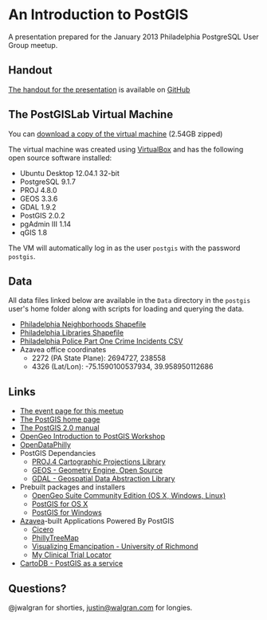 # An Introduction to PostGIS #

A presentation prepared for the January 2013 Philadelphia PostgreSQL User Group meetup.

## Handout ##

[The handout for the presentation](https://github.com/jwalgran/postgis-introduction/blob/master/IntroductionToPostGIS.pdf?raw=true) is available on [GitHub](https://github.com/jwalgran/postgis-introduction)

## The PostGISLab Virtual Machine ##

You can [download a copy of the virtual machine](https://www.dropbox.com/s/79xpuzm59cmsj3a/PostGISLab.zip) (2.54GB zipped)

The virtual machine was created using [VirtualBox](https://www.virtualbox.org) and has the following open source software installed:

  - Ubuntu Desktop 12.04.1 32-bit
  - PostgreSQL 9.1.7
  - PROJ 4.8.0
  - GEOS 3.3.6
  - GDAL 1.9.2
  - PostGIS 2.0.2
  - pgAdmin III 1.14
  - qGIS 1.8

The VM will automatically log in as the user `postgis` with the password `postgis`.

## Data ##

All data files linked below are available in the `Data` directory in the `postgis` user's home folder along with scripts for loading and querying the data.

  - [Philadelphia Neighborhoods Shapefile](http://www.azavea.com/index.php/download_file/view/235/)
  - [Philadelphia Libraries Shapefile](http://www.pasda.psu.edu/uci/PhiladelphiaAgreement.asp?File=http://www.pasda.psu.edu/philacity/data/PhiladelphiaLibraries201201.zip)
  - [Philadelphia Police Part One Crime Incidents CSV](http://gis.phila.gov/data/police_inct.zip)
  - Azavea office coordinates
    - 2272 (PA State Plane): 2694727, 238558
    - 4326 (Lat/Lon): -75.1590100537934, 39.958950112686

## Links ##

  - [The event page for this meetup](http://www.phlpug.org/events/95352552/)
  - [The PostGIS home page](http://postgis.refractions.net)
  - [The PostGIS 2.0 manual](http://postgis.net/docs/manual-2.0/)
  - [OpenGeo Introduction to PostGIS Workshop](http://workshops.opengeo.org/postgis-intro/)
  - [OpenDataPhilly](http://www.opendataphilly.org)
  - PostGIS Dependancies
    - [PROJ.4 Cartographic Projections Library](http://trac.osgeo.org/proj/)
    - [GEOS - Geometry Engine, Open Source](http://trac.osgeo.org/geos/)
    - [GDAL - Geospatial Data Abstraction Library](http://www.gdal.org)
  - Prebuilt packages and installers
    - [OpenGeo Suite Community Edition (OS X, Windows, Linux)](http://opengeo.org/products/suite/community/)
    - [PostGIS for OS X](http://www.kyngchaos.com/software:postgres)
    - [PostGIS for Windows](http://postgis.refractions.net/download/windows/#postgis-installers)
  - [Azavea](http://azavea.com)-built Applications Powered By PostGIS
    - [Cicero](http://www.azavea.com/products/cicero/live-demo/)
    - [PhillyTreeMap](http://phillytreemap.org/map/)
    - [Visualizing Emancipation - University of Richmond](http://dsl.richmond.edu/emancipation/)
    - [My Clinical Trial Locator](http://myclinicaltriallocator.com)
  - [CartoDB - PostGIS as a service](http://cartodb.com) 

## Questions? ##

@jwalgran for shorties, justin@walgran.com for longies.

